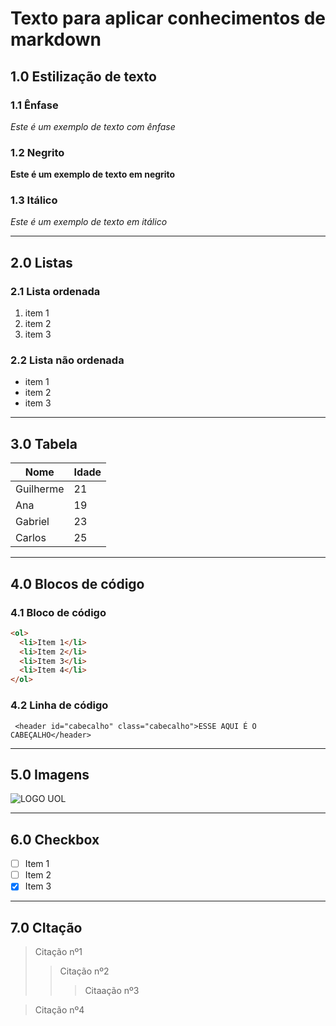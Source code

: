 # Texto para aplicar conhecimentos de markdown

## 1.0 Estilização de texto

### 1.1 Ênfase

_Este é um exemplo de texto com ênfase_

### 1.2 Negrito

**Este é um exemplo de texto em negrito**

### 1.3 Itálico

_Este é um exemplo de texto em itálico_

---

## 2.0 Listas

### 2.1 Lista ordenada

1. item 1
1. item 2
1. item 3

### 2.2 Lista não ordenada

- item 1
- item 2
- item 3

---

## 3.0 Tabela

| Nome      | Idade |
| --------- | ----- |
| Guilherme | 21    |
| Ana       | 19    |
| Gabriel   | 23    |
| Carlos    | 25    |

---

## 4.0 Blocos de código

### 4.1 Bloco de código

```html
<ol>
  <li>Item 1</li>
  <li>Item 2</li>
  <li>Item 3</li>
  <li>Item 4</li>
</ol>
```

### 4.2 Linha de código

` <header id="cabecalho" class="cabecalho">ESSE AQUI É O CABEÇALHO</header>`

---

## 5.0 Imagens

![LOGO UOL](https://i.pinimg.com/originals/60/1c/95/601c95ac47e6ba7fc9793d8baab6c769.png)

---

## 6.0 Checkbox

- [ ] Item 1
- [ ] Item 2
- [x] Item 3

---

## 7.0 CItação

> Citação nº1
>
> > Citação nº2
> >
> > > Citaação nº3

> Citação nº4
